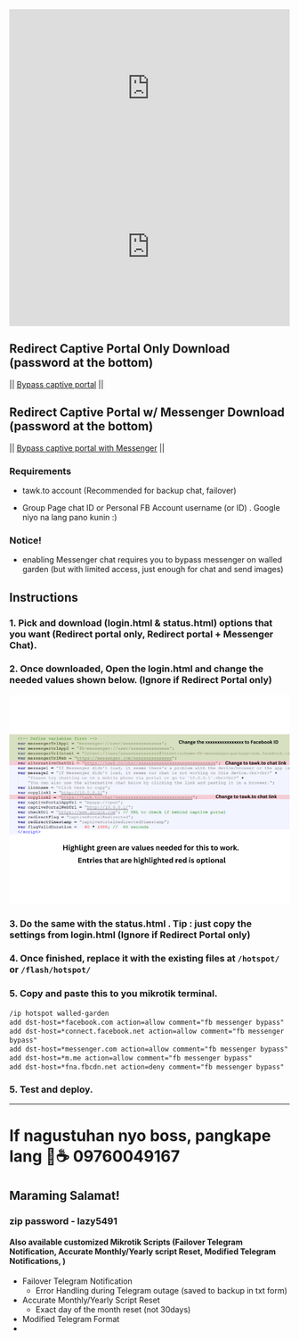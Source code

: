 
<div class="video-container">
  <div class="video-wrapper">
    <iframe src="https://www.youtube.com/embed/vllGGkFhSF4?autoplay=1&mute=1&vq=hd1080" frameborder="0" allow="accelerometer; autoplay; encrypted-media; gyroscope; picture-in-picture" allowfullscreen></iframe>
  </div>
</div>

<div class="video-container">
  <div class="video-wrapper">
    <iframe src="https://www.youtube.com/embed/w9SFjzVCnEo?autoplay=1&mute=1&vq=hd1080" frameborder="0" allow="accelerometer; autoplay; encrypted-media; gyroscope; picture-in-picture" allowfullscreen></iframe>
  </div>
</div>

<style>
  .video-container {
    position: relative;
    width: 100%;
    padding-bottom: 56.25%; /* 16:9 aspect ratio (height / width) */
  }

  .video-wrapper,  .video-wrapper2 {
    position: absolute;
    top: 0;
    left: 0;
    width: 100%;
    height: 100%;
  }

  .video-wrapper iframe {
    width: 100%;
    height: 100%;
  }
</style>


## Redirect Captive Portal Only Download (password at the bottom)

|| <a href="https://raw.githubusercontent.com/RMBDon/JuanfiMessengerChat/main/Bypass captive portal.zip" download>Bypass captive portal</a> || 


## Redirect Captive Portal w/ Messenger Download (password at the bottom)

|| <a href="https://raw.githubusercontent.com/RMBDon/JuanfiMessengerChat/main/Bypass captive portal with Messenger.zip" download>Bypass captive portal with Messenger</a> ||



### Requirements

   - tawk.to account (Recommended for backup chat, failover)
        
   - Group Page chat ID or Personal FB Account username (or ID) . Google niyo na lang pano kunin :)

### Notice!

   - enabling Messenger chat requires you to bypass messenger on walled garden (but with limited access, just enough for chat and send images)

## Instructions

### 1. Pick and download (login.html & status.html) options that you want (Redirect portal only, Redirect portal + Messenger Chat).

### 2. Once downloaded, Open the login.html and change the needed values shown below. (Ignore if Redirect Portal only)

![Example Image](Parameters.png)

### 3. Do the same with the status.html . Tip : just copy the settings from login.html (Ignore if Redirect Portal only)

### 4. Once finished, replace it with the existing files at `/hotspot/` or `/flash/hotspot/`

### 5. Copy and paste this to you mikrotik terminal.
         
    /ip hotspot walled-garden
    add dst-host=*facebook.com action=allow comment="fb messenger bypass"
    add dst-host=*connect.facebook.net action=allow comment="fb messenger bypass"
    add dst-host=*messenger.com action=allow comment="fb messenger bypass"
    add dst-host=*m.me action=allow comment="fb messenger bypass"
    add dst-host=*fna.fbcdn.net action=deny comment="fb messenger bypass"

### 5. Test and deploy.

---

# If nagustuhan nyo boss, pangkape lang 🤣☕️ 09760049167  

## Maraming Salamat!

### zip password - lazy5491


#### Also available customized Mikrotik Scripts (Failover Telegram Notification, Accurate Monthly/Yearly script Reset, Modified Telegram Notifications, )
  - Failover Telegram Notification
    - Error Handling during Telegram outage (saved to backup in txt form)
  - Accurate Monthly/Yearly Script Reset
    - Exact day of the month reset (not 30days)
  - Modified Telegram Format
  -